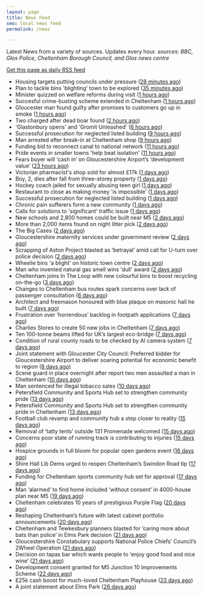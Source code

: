 ```yaml
---
layout: page
title: News Feed
seo: local news feed
permalink: /news

---
```


Latest News from a variety of sources. Updates every hour.
_sources: BBC, Glos Police, Cheltenham Borough Council, and Glos news centre_

[Get this page as daily RSS feed](/daily.rss)

<!-- news_marker starts -->
- Housing targets putting councils under pressure ([28 minutes ago](https://www.bbc.com/news/articles/c3en9q19k03o))
- Plan to tackle bins 'blighting' town to be explored ([35 minutes ago](https://www.bbc.com/news/articles/c98j40dy0mlo))
- Minister quizzed on welfare reforms during visit ([1 hours ago](https://www.bbc.com/news/articles/cd6g58we454o))
- Succesful crime-busting scheme extended in Cheltenham ([1 hours ago](https://gloucesternewscentre.co.uk/succesful-crime-busting-scheme-extended-in-cheltenham/))
- Gloucester man found guilty after promises to customers go up in smoke ([1 hours ago](https://gloucesternewscentre.co.uk/gloucester-man-found-guilty-after-promises-to-customers-go-up-in-smoke/))
- Two charged after dead boar found ([2 hours ago](https://www.bbc.com/news/articles/cwykjzgjyrno))
- 'Glastonbury opens' and 'Gromit Unleashed' ([6 hours ago](https://www.bbc.com/news/articles/cx2g8xvd4qdo))
- Successful prosecution for neglected listed building ([9 hours ago](https://gloucesternewscentre.co.uk/successful-prosecution-for-neglected-listed-building/))
- Man arrested after break-in at Cheltenham shop ([9 hours ago](https://gloucesternewscentre.co.uk/man-arrested-after-break-in-at-cheltenham-shop/))
- Funding bid to reconnect canal to national network ([11 hours ago](https://www.bbc.com/news/articles/cgmw1werzneo))
- Pride events in smaller towns 'help beat isolation' ([11 hours ago](https://www.bbc.com/news/articles/c24v5vqj8dro))
- Fears buyer will ‘cash in’ on Gloucestershire Airport’s ‘development value’ ([23 hours ago](https://gloucesternewscentre.co.uk/fears-buyer-will-cash-in-on-gloucestershire-airports-development-value/))
- Victorian pharmacist's shop sold for almost £17k ([1 days ago](https://www.bbc.com/news/articles/c3w41xw4ygwo))
- Boy, 2, dies after fall from three-storey property ([1 days ago](https://www.bbc.com/news/articles/crmvj3p192ko))
- Hockey coach jailed for sexually abusing teen girl ([1 days ago](https://www.bbc.com/news/articles/c8rpk5m5en0o))
- Restaurant to close as making money 'is impossible' ([1 days ago](https://www.bbc.com/news/articles/c307drj7zvjo))
- Successful prosecution for neglected listed building ([1 days ago](https://www.cheltenham.gov.uk/news/article/3023/successful_prosecution_for_neglected_listed_building))
- Chronic pain sufferers form a new community ([1 days ago](https://www.bbc.com/news/articles/cp82n1ez6z8o))
- Calls for solutions to 'significant' traffic issue ([1 days ago](https://www.bbc.com/news/articles/czxe8l7xnvlo))
- New schools and 2,800 homes could be built near M5 ([2 days ago](https://www.bbc.com/news/articles/c5y7dlwng0do))
- More than 2,000 items found on night litter pick ([2 days ago](https://www.bbc.com/news/articles/cpvjmxvzj32o))
- The Big Cases ([2 days ago](https://www.bbc.co.uk/iplayer/episode/m001z7w2))
- Gloucestershire maternity services under government review ([2 days ago](https://www.bbc.co.uk/sounds/play/p0ll39jx))
- Scrapping of Aston Project blasted as ‘betrayal’ amid call for U-turn over police decision ([2 days ago](https://gloucesternewscentre.co.uk/scrapping-of-aston-project-blasted-as-betrayal-amid-call-for-u-turn-over-police-decision/))
- Wheelie bins 'a blight' on historic town centre ([2 days ago](https://www.bbc.com/news/articles/cn86y7dq8yeo))
- Man who invented natural gas smell wins 'dull' award ([2 days ago](https://www.bbc.com/news/articles/cpw74x57p8po))
- Cheltenham joins In The Loop with new colourful bins to boost recycling on-the-go ([3 days ago](https://www.cheltenham.gov.uk/news/article/3022/cheltenham_joins_in_the_loop_with_new_colourful_bins_to_boost_recycling_on-the-go))
- Changes to Cheltenham bus routes spark concerns over lack of passenger consultation ([6 days ago](https://gloucesternewscentre.co.uk/changes-to-cheltenham-bus-routes-spark-concerns-over-lack-of-passenger-consultation/))
- Architect and freemason honoured with blue plaque on masonic hall he built ([7 days ago](https://gloucesternewscentre.co.uk/architect-and-freemason-honoured-with-blue-plaque-on-masonic-hall-he-built/))
- Frustration over ‘horrendous’ backlog in footpath applications ([7 days ago](https://gloucesternewscentre.co.uk/frustration-over-horrendous-backlog-in-footpath-applications/))
- Charlies Stores to create 50 new jobs in Cheltenham ([7 days ago](https://gloucesternewscentre.co.uk/charlies-stores-to-create-50-new-jobs-in-cheltenham/))
- Ten 100-tonne beams lifted for UK’s largest eco-bridge ([7 days ago](https://www.bbc.co.uk/sounds/play/p0lk57bp))
- Condition of rural county roads to be checked by AI camera system ([7 days ago](https://gloucesternewscentre.co.uk/condition-of-rural-county-roads-to-be-checked-by-ai-camera-system/))
- Joint statement with Gloucester City Council: Preferred bidder for Gloucestershire Airport to deliver soaring potential for economic benefit to region ([8 days ago](https://www.cheltenham.gov.uk/news/article/3021/joint_statement_with_gloucester_city_council_preferred_bidder_for_gloucestershire_airport_to_deliver_soaring_potential_for_economic_benefit_to_region))
- Scene guard in place overnight after report two men assaulted a man in Cheltenham ([10 days ago](https://gloucesternewscentre.co.uk/scene-guard-in-place-overnight-after-report-two-men-assaulted-a-man-in-cheltenham/))
- Man sentenced for illegal tobacco sales ([10 days ago](https://gloucesternewscentre.co.uk/man-sentenced-for-illegal-tobacco-sales/))
- Petersfield Community and Sports Hub set to strengthen community pride ([13 days ago](https://gloucesternewscentre.co.uk/petersfield-community-and-sports-hub-set-to-strengthen-community-pride/))
- Petersfield Community and Sports Hub set to strengthen community pride in Cheltenham ([13 days ago](https://www.cheltenham.gov.uk/news/article/3020/petersfield_community_and_sports_hub_set_to_strengthen_community_pride_in_cheltenham))
- Football club revamp and community hub a step closer to reality ([15 days ago](https://gloucesternewscentre.co.uk/football-club-revamp-and-community-hub-a-step-closer-to-reality/))
- Removal of ‘tatty tents’ outside 131 Promenade welcomed ([15 days ago](https://gloucesternewscentre.co.uk/removal-of-tatty-tents-outside-131-promenade-welcomed/))
- Concerns poor state of running track is contributing to injuries ([15 days ago](https://gloucesternewscentre.co.uk/concerns-poor-state-of-running-track-is-contributing-to-injuries/))
- Hospice grounds in full bloom for popular open gardens event ([16 days ago](https://gloucesternewscentre.co.uk/hospice-grounds-in-full-bloom-for-popular-open-gardens-event/))
- Shire Hall Lib Dems urged to reopen Cheltenham’s Swindon Road tip ([17 days ago](https://gloucesternewscentre.co.uk/shire-hall-lib-dems-urged-to-reopen-cheltenhams-swindon-road-tip/))
- Funding for Cheltenham sports community hub set for approval ([17 days ago](https://gloucesternewscentre.co.uk/funding-for-cheltenham-sports-community-hub-set-for-approval/))
- Man ‘alarmed’ to find home included ‘without consent’ in 4000-house plan near M5 ([19 days ago](https://gloucesternewscentre.co.uk/man-alarmed-to-find-home-included-without-consent-in-4000-house-plan-near-m5/))
- Cheltenham celebrates 10 years of prestigious Purple Flag ([20 days ago](https://www.cheltenham.gov.uk/news/article/3019/cheltenham_celebrates_10_years_of_prestigious_purple_flag))
- Reshaping Cheltenham’s future with latest cabinet portfolio announcements ([20 days ago](https://www.cheltenham.gov.uk/news/article/3018/reshaping_cheltenhams_future_with_latest_cabinet_portfolio_announcements))
- Cheltenham and Tewkesbury planners blasted for ‘caring more about bats than police’ in Elms Park decision ([21 days ago](https://gloucesternewscentre.co.uk/cheltenham-and-tewkesbury-planners-blasted-for-caring-more-about-bats-than-police-in-elms-park-decision/))
- Gloucestershire Constabulary supports National Police Chiefs’ Council’s 2Wheel Operation ([21 days ago](https://gloucesternewscentre.co.uk/gloucestershire-constabulary-supports-national-police-chiefs-councils-2wheel-operation/))
- Decision on tapas bar which wants people to ‘enjoy good food and nice wine’ ([21 days ago](https://gloucesternewscentre.co.uk/decision-on-tapas-bar-which-wants-people-to-enjoy-good-food-and-nice-wine/))
- Development consent granted for M5 Junction 10 Improvements Scheme ([22 days ago](https://gloucesternewscentre.co.uk/development-consent-granted-for-m5-junction-10-improvements-scheme/))
- £25k cash boost for much-loved Cheltenham Playhouse ([23 days ago](https://www.cheltenham.gov.uk/news/article/3017/25k_cash_boost_for_much-loved_cheltenham_playhouse))
- A joint statement about Elms Park ([28 days ago](https://www.cheltenham.gov.uk/news/article/3015/a_joint_statement_about_elms_park))

<!-- news_marker ends -->
